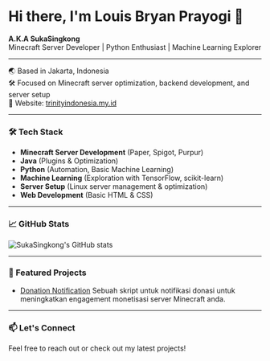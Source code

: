 # Hi there, I'm Louis Bryan Prayogi 👋

**A.K.A SukaSingkong**  
Minecraft Server Developer | Python Enthusiast | Machine Learning Explorer

---

🌏 Based in Jakarta, Indonesia  
🛠️ Focused on Minecraft server optimization, backend development, and server setup  
🔗 Website: [trinityindonesia.my.id](https://www.trinityindonesia.my.id)

---

### 🛠️ Tech Stack
- **Minecraft Server Development** (Paper, Spigot, Purpur)
- **Java** (Plugins & Optimization)
- **Python** (Automation, Basic Machine Learning)
- **Machine Learning** (Exploration with TensorFlow, scikit-learn)
- **Server Setup** (Linux server management & optimization)
- **Web Development** (Basic HTML & CSS)

---

### 📈 GitHub Stats
![SukaSingkong's GitHub stats](https://github-readme-stats.vercel.app/api?username=SukaSingkong&show_icons=true&theme=dark&hide_title=true)

---

### 📌 Featured Projects
- [Donation Notification](https://github.com/Trinity-Indonesia/donation-notification) 
Sebuah skript untuk notifikasi donasi untuk meningkatkan engagement monetisasi server Minecraft anda.

---

### 📫 Let's Connect
Feel free to reach out or check out my latest projects!
